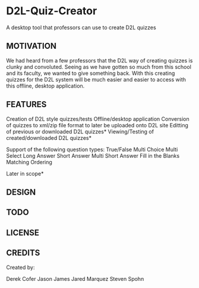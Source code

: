 D2L-Quiz-Creator
================

A desktop tool that professors can use to create D2L quizzes

MOTIVATION
----------

We had heard from a few professors that the D2L way of creating quizzes is clunky and convoluted. Seeing as we have gotten so much from this school and its faculty, we wanted to give something back. With this creating quizzes for the D2L system will be much easier and easier to access with this offline, desktop application. 

FEATURES
---------

Creation of D2L style quizzes/tests 
Offline/desktop application
Conversion of quizzes to xml/zip file format to later be uploaded onto D2L site
Editting of previous or downloaded D2L quizzes*
Viewing/Testing of created/downloaded D2L quizzes*

Support of the following question types:
True/False
Multi Choice
Multi Select
Long Answer
Short Answer
Multi Short Answer
Fill in the Blanks
Matching
Ordering



Later in scope*

DESIGN
------

TODO
-----

LICENSE
--------

CREDITS
--------
Created by:

Derek Cofer
Jason James
Jared Marquez
Steven Spohn

